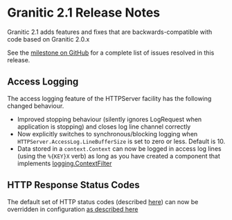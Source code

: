 # Granitic 2.1 Release Notes

Granitic 2.1 adds features and fixes that are backwards-compatible with code based on Granitic 2.0.x 

See the [milestone on GitHub](https://github.com/graniticio/granitic/issues?utf8=%E2%9C%93&q=is%3Aissue+milestone%3Av2.1.0+)
for a complete list of issues resolved in this release.

## Access Logging

The access logging feature of the HTTPServer facility has the following changed behaviour.

  * Improved stopping behaviour (silently ignores LogRequest when application is stopping) and closes log line channel correctly
  * Now explicitly switches to synchronous/blocking logging when `HTTPServer.AccessLog.LineBufferSize` is set to zero or less. Default is 10.
  * Data stored in a `context.Context` can now be logged in access log lines (using the `%{KEY}X` verb) as long
  as you have created a component that implements [logging.ContextFilter](https://godoc.org/github.com/graniticio/granitic/logging#ContextFilter)
  
## HTTP Response Status Codes

The default set of HTTP status codes (described [here](https://granitic.io/ref/error-handling)) can now be overridden in
configuration [as described here](https://granitic.io/ref/json-web-services)